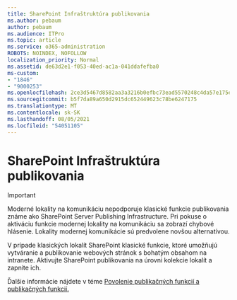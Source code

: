 ```yaml
---
title: SharePoint Infraštruktúra publikovania
ms.author: pebaum
author: pebaum
ms.audience: ITPro
ms.topic: article
ms.service: o365-administration
ROBOTS: NOINDEX, NOFOLLOW
localization_priority: Normal
ms.assetid: de63d2e1-f053-40ed-ac1a-041ddafefba0
ms-custom:
- "1846"
- "9000253"
ms.openlocfilehash: 2ce3d5467d8582aa3a3216b0efbc73ead5570248c4da57e175e0d4decc326f1c
ms.sourcegitcommit: b5f7da89a650d2915dc652449623c78be6247175
ms.translationtype: MT
ms.contentlocale: sk-SK
ms.lasthandoff: 08/05/2021
ms.locfileid: "54051105"
---
```

# <a name="sharepoint-publishing-infrastructure"></a>SharePoint Infraštruktúra publikovania

> [!IMPORTANT]
> Moderné lokality na komunikáciu nepodporuje klasické funkcie publikovania známe ako SharePoint Server Publishing Infrastructure. Pri pokuse o aktiváciu funkcie modernej lokality na komunikáciu sa zobrazí chybové hlásenie. Lokality modernej komunikácie sú predvolene novšou alternatívou.

V prípade klasických lokalít SharePoint klasické funkcie, ktoré umožňujú vytváranie a publikovanie webových stránok s bohatým obsahom na intranete. Aktivujte SharePoint publikovania na úrovni kolekcie lokalít a zapnite ich.

Ďalšie informácie nájdete v téme [Povolenie publikačných funkcií a](https://support.office.com/article/Enable-publishing-features-479677A6-8B33-4AC7-907D-071C1C7E4518) [publikačných funkcií.](https://support.office.com/article/Features-enabled-in-a-SharePoint-Online-publishing-site-3AB3810C-3C2C-4361-9D0E-0CBE666EA0B0?wt.mc_id=O365_Portal_MMaven#__toc336865553)
